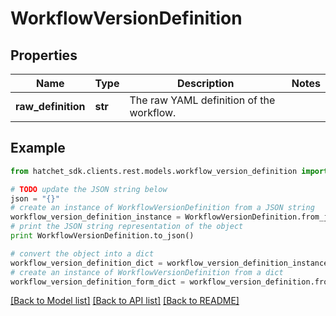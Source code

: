 # WorkflowVersionDefinition


## Properties

Name | Type | Description | Notes
------------ | ------------- | ------------- | -------------
**raw_definition** | **str** | The raw YAML definition of the workflow. | 

## Example

```python
from hatchet_sdk.clients.rest.models.workflow_version_definition import WorkflowVersionDefinition

# TODO update the JSON string below
json = "{}"
# create an instance of WorkflowVersionDefinition from a JSON string
workflow_version_definition_instance = WorkflowVersionDefinition.from_json(json)
# print the JSON string representation of the object
print WorkflowVersionDefinition.to_json()

# convert the object into a dict
workflow_version_definition_dict = workflow_version_definition_instance.to_dict()
# create an instance of WorkflowVersionDefinition from a dict
workflow_version_definition_form_dict = workflow_version_definition.from_dict(workflow_version_definition_dict)
```
[[Back to Model list]](../README.md#documentation-for-models) [[Back to API list]](../README.md#documentation-for-api-endpoints) [[Back to README]](../README.md)
